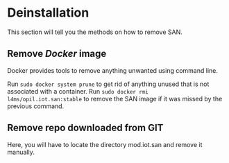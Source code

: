 # Deinstallation
This section will tell you the methods on how to remove SAN.

## Remove *Docker* image
Docker provides tools to remove anything unwanted using command line.

Run `sudo docker system prune` to get rid of anything unused that is not associated with a container.
Run `sudo docker rmi l4ms/opil.iot.san:stable` to remove the SAN image if it was missed by the previous command.

## Remove repo downloaded from GIT 
Here, you will have to locate the directory mod.iot.san and remove it manually.

